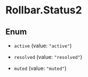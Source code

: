 # Rollbar.Status2

## Enum


* `active` (value: `"active"`)

* `resolved` (value: `"resolved"`)

* `muted` (value: `"muted"`)


